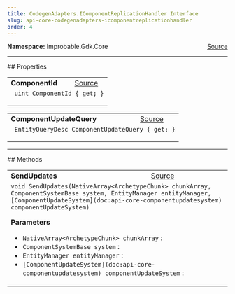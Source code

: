 ```yaml
---
title: CodegenAdapters.IComponentReplicationHandler Interface
slug: api-core-codegenadapters-icomponentreplicationhandler
order: 4
---
```


<p><b>Namespace:</b> Improbable.Gdk.Core<span style="float: right"><a href="https://www.github.com/spatialos/gdk-for-unity/blob/0.3.3/workers/unity/Packages/io.improbable.gdk.core/CodegenAdapters/IComponentReplicationHandler.cs/#L6">Source</a></span></p>










</p>
<hr style="width:100%; border-top-color:#d8d8d8" />
## Properties


</p>


<table class="io-api-doc">    <tr>        <td class="io-api-doc-name"><a id="componentid"></a><b>ComponentId</b></td>        <td class="io-api-doc-source"><a href="https://www.github.com/spatialos/gdk-for-unity/blob/0.3.3/workers/unity/Packages/io.improbable.gdk.core/CodegenAdapters/IComponentReplicationHandler.cs/#L8">Source</a></td>    </tr>    <tr>        <td class="io-api-doc-content" colspan="2"><code> uint ComponentId { get; }</code></p></td>    </tr></table>
<table class="io-api-doc">    <tr>        <td class="io-api-doc-name"><a id="componentupdatequery"></a><b>ComponentUpdateQuery</b></td>        <td class="io-api-doc-source"><a href="https://www.github.com/spatialos/gdk-for-unity/blob/0.3.3/workers/unity/Packages/io.improbable.gdk.core/CodegenAdapters/IComponentReplicationHandler.cs/#L9">Source</a></td>    </tr>    <tr>        <td class="io-api-doc-content" colspan="2"><code> EntityQueryDesc ComponentUpdateQuery { get; }</code></p></td>    </tr></table>





</p>
<hr style="width:100%; border-top-color:#d8d8d8" />
## Methods


</p>


<table class="io-api-doc">    <tr>        <td class="io-api-doc-name"><a id="sendupdates-nativearray-archetypechunk-componentsystembase-entitymanager-componentupdatesystem"></a><b>SendUpdates</b></td>        <td class="io-api-doc-source"><a href="https://www.github.com/spatialos/gdk-for-unity/blob/0.3.3/workers/unity/Packages/io.improbable.gdk.core/CodegenAdapters/IComponentReplicationHandler.cs/#L11">Source</a></td>    </tr>    <tr>        <td class="io-api-doc-content" colspan="2"><code>void SendUpdates(NativeArray&lt;ArchetypeChunk&gt; chunkArray, ComponentSystemBase system, EntityManager entityManager, [ComponentUpdateSystem](doc:api-core-componentupdatesystem) componentUpdateSystem)</code></p></p><b>Parameters</b><ul><li><code>NativeArray&lt;ArchetypeChunk&gt; chunkArray</code> : </li><li><code>ComponentSystemBase system</code> : </li><li><code>EntityManager entityManager</code> : </li><li><code>[ComponentUpdateSystem](doc:api-core-componentupdatesystem) componentUpdateSystem</code> : </li></ul></td>    </tr></table>



